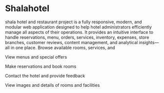 # Shalahotel
shala hotel and restaurant project  is a fully responsive, modern, and modular web application designed to help hotel administrators efficiently manage all aspects of their operations. It provides an intuitive interface to handle reservations, menu, orders, services, inventory, expenses, store branches, customer reviews, content management, and analytical insights—all in one place.
Browse available rooms, services, and 

View menus and special offers

Make reservations and book rooms

Contact the hotel and provide feedback

View images and details of rooms and facilities